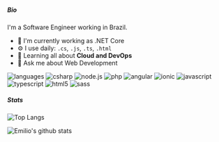 ##### Bio

I'm a Software Engineer working in Brazil.

- 🏢 I'm currently working as .NET Core
- ⚙️ I use daily: `.cs`, `.js`, `.ts`, `.html`
- 🌱 Learning all about **Cloud and DevOps**
- 💬 Ask me about Web Development

![languages](https://img.shields.io/static/v1?label=&message=Languages:&color=555&style=flat-square)
![csharp](https://img.shields.io/static/v1?logo=csharp&label=&message=csharp&color=111&logoColor=AAA&style=flat-square&link=)
![node.js](https://img.shields.io/static/v1?logo=node.js&label=&message=node.js&color=111&logoColor=AAA&style=flat-square)
![php](https://img.shields.io/static/v1?logo=php&label=&message=php&color=111&logoColor=AAA&style=flat-square&link=)
![angular](https://img.shields.io/static/v1?logo=angular&label=&message=angular&color=111&logoColor=AAA&style=flat-square&link=)
![ionic](https://img.shields.io/static/v1?logo=ionic&label=&message=ionic&color=111&logoColor=AAA&style=flat-square&link=)
![javascript](https://img.shields.io/static/v1?logo=javascript&label=&message=javascript&color=111&logoColor=AAA&style=flat-square&link=)
![typescript](https://img.shields.io/static/v1?logo=typescript&label=&message=typescript&color=111&logoColor=AAA&style=flat-square)
![html5](https://img.shields.io/static/v1?logo=html5&label=&message=html5&color=111&logoColor=AAA&style=flat-square)
![sass](https://img.shields.io/static/v1?logo=sass&label=&message=sass&color=111&logoColor=AAA&style=flat-square)

##### Stats

![Top Langs](https://github-readme-stats.vercel.app/api/top-langs/?username=emilioap&layout=compact&theme=dark)

![Emilio's github stats](https://github-readme-stats.vercel.app/api?username=emilioap&show_icons=true&count_private=true&theme=dark)
